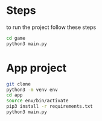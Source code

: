 # Steps


to run the project follow these steps
```sh 
cd game
python3 main.py
```

# App project
```sh
git clone
python3 -m venv env
cd app
source env/bin/activate
pip3 install -r requirements.txt
python3 main.py
```